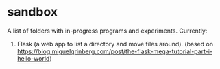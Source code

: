 # sandbox

A list of folders with in-progress programs and experiments. Currently:

1. Flask (a web app to list a directory and move files around). (based on https://blog.miguelgrinberg.com/post/the-flask-mega-tutorial-part-i-hello-world)

